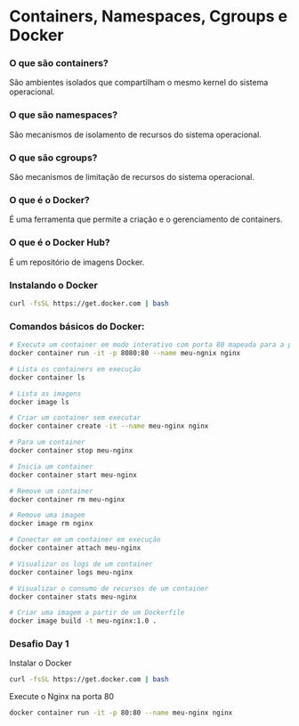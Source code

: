 # Containers, Namespaces, Cgroups e Docker

### O que são containers?

São ambientes isolados que compartilham o mesmo kernel do sistema operacional.

### O que são namespaces?

São mecanismos de isolamento de recursos do sistema operacional.

### O que são cgroups?

São mecanismos de limitação de recursos do sistema operacional.

### O que é o Docker?

É uma ferramenta que permite a criação e o gerenciamento de containers.

### O que é o Docker Hub?

É um repositório de imagens Docker.

### Instalando o Docker

```bash
curl -fsSL https://get.docker.com | bash
```

### Comandos básicos do Docker:

```bash
# Executa um container em modo interativo com porta 80 mapeada para a porta 8080 do host
docker container run -it -p 8080:80 --name meu-ngnix nginx

# Lista os containers em execução
docker container ls

# Lista as imagens
docker image ls

# Criar um container sem executar
docker container create -it --name meu-nginx nginx

# Para um container
docker container stop meu-nginx

# Inicia um container
docker container start meu-nginx

# Remove um container
docker container rm meu-nginx

# Remove uma imagem
docker image rm nginx

# Conectar em um container em execução
docker container attach meu-nginx

# Visualizar os logs de um container
docker container logs meu-nginx

# Visualizar o consumo de recursos de um container
docker container stats meu-nginx

# Criar uma imagem a partir de um Dockerfile
docker image build -t meu-nginx:1.0 .
```

### Desafio Day 1

Instalar o Docker 

```bash
curl -fsSL https://get.docker.com | bash
```

Execute o Nginx na porta 80

```bash
docker container run -it -p 80:80 --name meu-nginx nginx
```